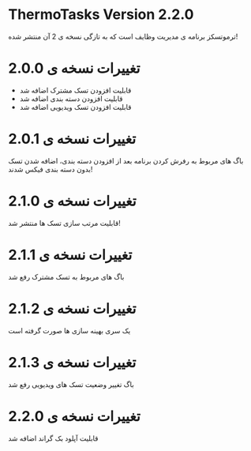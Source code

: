 # ThermoTasks Version 2.2.0
ترموتسکز برنامه ی مدیریت وظایف است که به تازگی نسخه ی 2 آن منتشر شده!

# تغییرات نسخه ی 2.0.0
<ul>
    <li>قابلیت افزودن تسک مشترک اضافه شد</li>
    <li>قابلیت افزودن دسته بندی اضافه شد</li>
    <li>قابلیت افزودن تسک ویدیویی اضافه شد</li>
</ul>

# تغییرات نسخه ی 2.0.1
باگ های مربوط به رفرش کردن برنامه بعد از افزودن دسته بندی، اضافه شدن تسک بدون دسته بندی فیکس شدند!

# تغییرات نسخه ی 2.1.0
قابلیت مرتب سازی تسک ها منتشر شد!

# تغییرات نسخه ی 2.1.1
باگ های مربوط به تسک مشترک رفع شد

# تغییرات نسخه ی 2.1.2
یک سری بهینه سازی ها صورت گرفته است 

# تغییرات نسخه ی 2.1.3
باگ تغییر وضعیت تسک های ویدیویی رفع شد

# تغییرات نسخه ی 2.2.0
قابلیت آپلود بک گراند اضافه شد